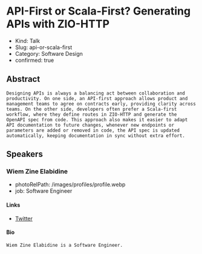 # API-First or Scala-First? Generating APIs with ZIO-HTTP 

- Kind: Talk
- Slug: api-or-scala-first
- Category: Software Design
- confirmed: true

## Abstract

```
Designing APIs is always a balancing act between collaboration and productivity. On one side, an API-first approach allows product and management teams to agree on contracts early, providing clarity across teams. On the other side, developers often prefer a Scala-first workflow, where they define routes in ZIO-HTTP and generate the OpenAPI spec from code. This approach also makes it easier to adapt API documentation to future changes, whenever new endpoints or parameters are added or removed in code, the API spec is updated automatically, keeping documentation in sync without extra effort.
```

## Speakers

### Wiem Zine Elabidine

- photoRelPath: /images/profiles/profile.webp
- job: Software Engineer

#### Links

- [Twitter](http://twitter.com/wiemzin)

#### Bio

```
Wiem Zine Elabidine is a Software Engineer.
```